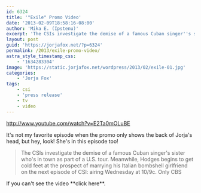 ```yaml
---
id: 6324
title: '"Exile" Promo Video'
date: '2013-02-09T18:58:16-08:00'
author: 'Mika E. (Ipstenu)'
excerpt: 'The CSIs investigate the demise of a famous Cuban singer''s sister who''s in town as part of a U.S. tour.'
layout: post
guid: 'https://jorjafox.net/?p=6324'
permalink: /2013/exile-promo-video/
astra_style_timestamp_css:
    - '1634283304'
image: 'https://static.jorjafox.net/wordpress/2013/02/exile-01.jpg'
categories:
    - 'Jorja Fox'
tags:
    - csi
    - 'press release'
    - tv
    - video
---
```


http://www.youtube.com/watch?v=E2Ta0mOLuBE

It's not my favorite episode when the promo only shows the back of Jorja's head, but hey, look! She's in this episode too!
<blockquote>The CSIs investigate the demise of a famous Cuban singer's sister who's in town as part of a U.S. tour. Meanwhile, Hodges begins to get cold feet at the prospect of marrying his Italian bombshell girlfriend on the next episode of CSI: airing Wednesday at 10/9c. Only CBS</blockquote>
If you can't see the video **click here**.

